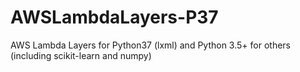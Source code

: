 # AWSLambdaLayers-P37
AWS Lambda Layers for Python37 (lxml) and Python 3.5+ for others (including scikit-learn and numpy)
